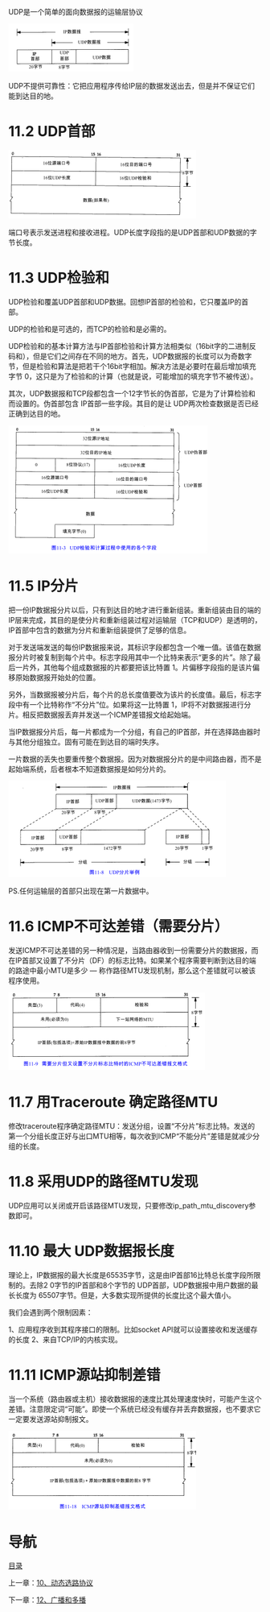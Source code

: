 UDP是一个简单的面向数据报的运输层协议

![graphic](img/chap11/img0.png)

UDP不提供可靠性：它把应用程序传给IP层的数据发送出去，但是并不保证它们能到达目的地。

# 11.2 UDP首部

![graphic](img/chap11/img1.png)

端口号表示发送进程和接收进程。UDP长度字段指的是UDP首部和UDP数据的字节长度。

# 11.3 UDP检验和

UDP检验和覆盖UDP首部和UDP数据。回想IP首部的检验和，它只覆盖IP的首部。

UDP的检验和是可选的，而TCP的检验和是必需的。

UDP检验和的基本计算方法与IP首部检验和计算方法相类似（16bit字的二进制反码和），但是它们之间存在不同的地方。首先，UDP数据报的长度可以为奇数字节，但是检验和算法是把若干个16bit字相加。解决方法是必要时在最后增加填充字节 0，这只是为了检验和的计算（也就是说，可能增加的填充字节不被传送）。

其次，UDP数据报和TCP段都包含一个12字节长的伪首部，它是为了计算检验和而设置的。伪首部包含 IP首部一些字段。其目的是让 UDP两次检查数据是否已经正确到达目的地。

![graphic](img/chap11/img2.png)

# 11.5 IP分片

把一份IP数据报分片以后，只有到达目的地才进行重新组装。重新组装由目的端的IP层来完成，其目的是使分片和重新组装过程对运输层（TCP和UDP）是透明的，IP首部中包含的数据为分片和重新组装提供了足够的信息。

对于发送端发送的每份IP数据报来说，其标识字段都包含一个唯一值。该值在数据报分片时被复制到每个片中。标志字段用其中一个比特来表示“更多的片”。除了最后一片外，其他每个组成数据报的片都要把该比特置 1。片偏移字段指的是该片偏移原始数据报开始处的位置。

另外，当数据报被分片后，每个片的总长度值要改为该片的长度值。最后，标志字段中有一个比特称作“不分片”位。如果将这一比特置 1，IP将不对数据报进行分片。相反把数据报丢弃并发送一个ICMP差错报文给起始端。

当IP数据报分片后，每一片都成为一个分组，有自己的IP首部，并在选择路由器时与其他分组独立。固有可能在到达目的端时失序。

一片数据的丢失也要重传整个数据报。因为对数据报分片的是中间路由器，而不是起始端系统，后者根本不知道数据报是如何分片的。 

![graphic](img/chap11/img3.png)

PS.任何运输层的首部只出现在第一片数据中。

# 11.6 ICMP不可达差错（需要分片）

发送ICMP不可达差错的另一种情况是，当路由器收到一份需要分片的数据报，而在IP首部又设置了不分片（DF）的标志比特。如果某个程序需要判断到达目的端的路途中最小MTU是多少 — 称作路径MTU发现机制，那么这个差错就可以被该程序使用。

![graphic](img/chap11/img4.png)

# 11.7 用Traceroute 确定路径MTU

修改traceroute程序确定路径MTU：发送分组，设置“不分片”标志比特。发送的第一个分组长度正好与出口MTU相等，每次收到ICMP“不能分片”差错是就减少分组的长度。

# 11.8 采用UDP的路径MTU发现

UDP应用可以关闭或开启该路径MTU发现，只要修改ip_path_mtu_discovery参数即可。

# 11.10 最大 UDP数据报长度

理论上，IP数据报的最大长度是65535字节，这是由IP首部16比特总长度字段所限制的。去除2 0字节的IP首部和8个字节的 UDP首部，UDP数据报中用户数据的最长长度为 65507字节。但是，大多数实现所提供的长度比这个最大值小。

我们会遇到两个限制因素：

1、应用程序收到其程序接口的限制。比如socket API就可以设置接收和发送缓存的长度
2、来自TCP/IP的内核实现。

# 11.11 ICMP源站抑制差错

当一个系统（路由器或主机）接收数据报的速度比其处理速度快时，可能产生这个差错。注意限定词“可能”。即使一个系统已经没有缓存并丢弃数据报，也不要求它一定要发送源站抑制报文。

![graphic](img/chap11/img5.png)

# 导航

[目录](README.md)

上一章：[10、动态选路协议](10、动态选路协议.md)

下一章：[12、广播和多播](12、广播和多播.md)
 
